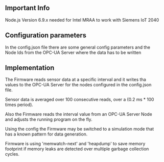## Important Info

Node.js Version 6.9.x needed for Intel MRAA to work with Siemens IoT 2040

## Configuration parameters

In the config.json file there are some general config parameters and the Node Ids from the OPC-UA Server where the data has to be written

## Implementation

The Firmware reads sensor data at a specific interval and it writes tha values to the OPC-UA Server for the nodes configured in the config.json file.

Sensor data is averaged over 100 consecutive reads, over a (0.2 ms * 100 times period).

Also the Firmware reads the interval value from an OPC-UA Server Node and adjusts the running program on the fly.

Using the config the Firmware may be switched to a simulation mode that has a known pattern for data generation.

Firmware is using 'memwatch-next' and 'heapdump' to save memory footprint if memory leaks are detected over multiple garbage collection cycles.
